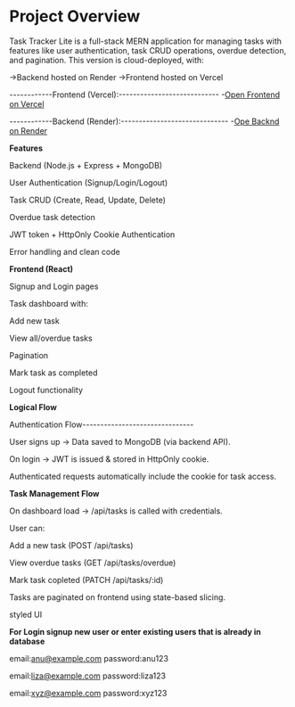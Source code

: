 ﻿# Project Overview
Task Tracker Lite is a full-stack MERN application for managing tasks with features like user authentication, task CRUD operations, overdue detection, and pagination.
This version is cloud-deployed, with:

->Backend hosted on Render
->Frontend hosted on Vercel

------------Frontend (Vercel):----------------------------
-[Open Frontend on Vercel](https://task-tracker-frontend-f6aksx19j-anshara-ayazs-projects.vercel.app/)

------------Backend (Render):------------------------------
-[Ope Backnd on Render](https://task-tracker-backend-462y.onrender.com/)

**Features**

Backend (Node.js + Express + MongoDB)

User Authentication (Signup/Login/Logout)

Task CRUD (Create, Read, Update, Delete)

Overdue task detection

JWT token + HttpOnly Cookie Authentication

Error handling and clean code

**Frontend (React)**

Signup and Login pages

Task dashboard with:

Add new task

View all/overdue tasks

Pagination

Mark task as completed

Logout functionality

 **Logical Flow**

Authentication Flow-------------------------------

User signs up → Data saved to MongoDB (via backend API).

On login → JWT is issued & stored in HttpOnly cookie.

Authenticated requests automatically include the cookie for task access.

**Task Management Flow**

On dashboard load → /api/tasks is called with credentials.

User can:

Add a new task (POST /api/tasks)

View overdue tasks (GET /api/tasks/overdue)

Mark task copleted (PATCH /api/tasks/:id)

Tasks are paginated on frontend using state-based slicing.

styled UI


**For Login signup new user or enter existing users that is already in database**

email:anu@example.com
password:anu123

email:liza@example.com
password:liza123

email:xyz@example.com
password:xyz123



